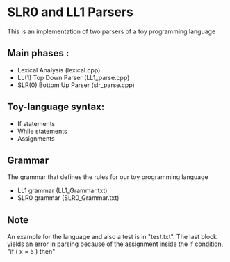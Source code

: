 SLR0 and LL1 Parsers
================
This is an implementation of two parsers of a toy programming language

Main phases :
--------
* Lexical Analysis (lexical.cpp)
* LL(1) Top Down Parser (LL1_parse.cpp)
* SLR(0) Bottom Up Parser (slr_parse.cpp)

Toy-language syntax:
--------
* If statements
* While statements
* Assignments

Grammar
--------
The grammar that defines the rules for our toy programming language 
* LL1 grammar (LL1_Grammar.txt)
* SLR0 grammar (SLR0_Grammar.txt)

Note
--------
An example for the language and also a test is in "test.txt".
The last block yields an error in parsing because of the assignment inside the if condition, "if ( x = 5 ) then"
